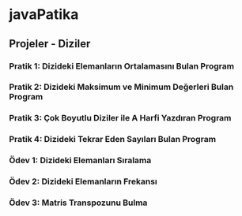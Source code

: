 # javaPatika
## Projeler - Diziler
### Pratik 1: Dizideki Elemanların Ortalamasını Bulan Program
### Pratik 2: Dizideki Maksimum ve Minimum Değerleri Bulan Program
### Pratik 3: Çok Boyutlu Diziler ile A Harfi Yazdıran Program
### Pratik 4: Dizideki Tekrar Eden Sayıları Bulan Program
### Ödev 1: Dizideki Elemanları Sıralama
### Ödev 2: Dizideki Elemanların Frekansı
### Ödev 3: Matris Transpozunu Bulma
